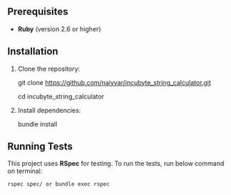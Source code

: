 ## Prerequisites
-   **Ruby**  (version 2.6 or higher)

## Installation

1.  Clone the repository:
   

      git clone https://github.com/naiyyar/incubyte_string_calculator.git

      cd incubyte_string_calculator
    
3.  Install dependencies:
  

      bundle install

## Running Tests
This project uses **RSpec** for testing. To run the tests, run below command on terminal:

    rspec spec/ or bundle exec rspec

